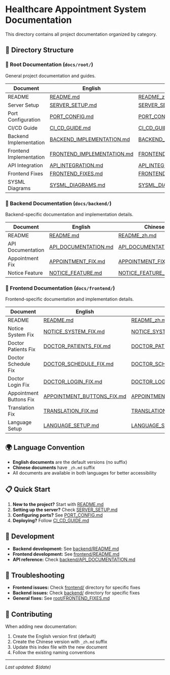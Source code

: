 # Healthcare Appointment System Documentation

This directory contains all project documentation organized by category.

## 📁 Directory Structure

### 📂 Root Documentation (`docs/root/`)

General project documentation and guides.

| Document | English | Chinese |
|----------|---------|---------|
| README | [README.md](root/README.md) | [README_zh.md](root/README_zh.md) |
| Server Setup | [SERVER_SETUP.md](root/SERVER_SETUP.md) | [SERVER_SETUP_zh.md](root/SERVER_SETUP_zh.md) |
| Port Configuration | [PORT_CONFIG.md](root/PORT_CONFIG.md) | [PORT_CONFIG_zh.md](root/PORT_CONFIG_zh.md) |
| CI/CD Guide | [CI_CD_GUIDE.md](root/CI_CD_GUIDE.md) | [CI_CD_GUIDE_zh.md](root/CI_CD_GUIDE_zh.md) |
| Backend Implementation | [BACKEND_IMPLEMENTATION.md](root/BACKEND_IMPLEMENTATION.md) | [BACKEND_IMPLEMENTATION_zh.md](root/BACKEND_IMPLEMENTATION_zh.md) |
| Frontend Implementation | [FRONTEND_IMPLEMENTATION.md](root/FRONTEND_IMPLEMENTATION.md) | [FRONTEND_IMPLEMENTATION_zh.md](root/FRONTEND_IMPLEMENTATION_zh.md) |
| API Integration | [API_INTEGRATION.md](root/API_INTEGRATION.md) | [API_INTEGRATION_zh.md](root/API_INTEGRATION_zh.md) |
| Frontend Fixes | [FRONTEND_FIXES.md](root/FRONTEND_FIXES.md) | [FRONTEND_FIXES_zh.md](root/FRONTEND_FIXES_zh.md) |
| SYSML Diagrams | [SYSML_DIAGRAMS.md](root/SYSML_DIAGRAMS.md) | [SYSML_DIAGRAMS_zh.md](root/SYSML_DIAGRAMS_zh.md) |

### 📂 Backend Documentation (`docs/backend/`)
Backend-specific documentation and implementation details.

| Document | English | Chinese |
|----------|---------|---------|
| README | [README.md](backend/README.md) | [README_zh.md](backend/README_zh.md) |
| API Documentation | [API_DOCUMENTATION.md](backend/API_DOCUMENTATION.md) | [API_DOCUMENTATION_zh.md](backend/API_DOCUMENTATION_zh.md) |
| Appointment Fix | [APPOINTMENT_FIX.md](backend/APPOINTMENT_FIX.md) | [APPOINTMENT_FIX_zh.md](backend/APPOINTMENT_FIX_zh.md) |
| Notice Feature | [NOTICE_FEATURE.md](backend/NOTICE_FEATURE.md) | [NOTICE_FEATURE_zh.md](backend/NOTICE_FEATURE_zh.md) |

### 📂 Frontend Documentation (`docs/frontend/`)
Frontend-specific documentation and implementation details.

| Document | English | Chinese |
|----------|---------|---------|
| README | [README.md](frontend/README.md) | [README_zh.md](frontend/README_zh.md) |
| Notice System Fix | [NOTICE_SYSTEM_FIX.md](frontend/NOTICE_SYSTEM_FIX.md) | [NOTICE_SYSTEM_FIX_zh.md](frontend/NOTICE_SYSTEM_FIX_zh.md) |
| Doctor Patients Fix | [DOCTOR_PATIENTS_FIX.md](frontend/DOCTOR_PATIENTS_FIX.md) | [DOCTOR_PATIENTS_FIX_zh.md](frontend/DOCTOR_PATIENTS_FIX_zh.md) |
| Doctor Schedule Fix | [DOCTOR_SCHEDULE_FIX.md](frontend/DOCTOR_SCHEDULE_FIX.md) | [DOCTOR_SCHEDULE_FIX_zh.md](frontend/DOCTOR_SCHEDULE_FIX_zh.md) |
| Doctor Login Fix | [DOCTOR_LOGIN_FIX.md](frontend/DOCTOR_LOGIN_FIX.md) | [DOCTOR_LOGIN_FIX_zh.md](frontend/DOCTOR_LOGIN_FIX_zh.md) |
| Appointment Buttons Fix | [APPOINTMENT_BUTTONS_FIX.md](frontend/APPOINTMENT_BUTTONS_FIX.md) | [APPOINTMENT_BUTTONS_FIX_zh.md](frontend/APPOINTMENT_BUTTONS_FIX_zh.md) |
| Translation Fix | [TRANSLATION_FIX.md](frontend/TRANSLATION_FIX.md) | [TRANSLATION_FIX_zh.md](frontend/TRANSLATION_FIX_zh.md) |
| Language Setup | [LANGUAGE_SETUP.md](frontend/LANGUAGE_SETUP.md) | [LANGUAGE_SETUP_zh.md](frontend/LANGUAGE_SETUP_zh.md) |

## 🌍 Language Convention

- **English documents** are the default versions (no suffix)
- **Chinese documents** have `_zh.md` suffix
- All documents are available in both languages for better accessibility

## 📋 Quick Start

1. **New to the project?** Start with [README.md](root/README.md)
2. **Setting up the server?** Check [SERVER_SETUP.md](root/SERVER_SETUP.md)
3. **Configuring ports?** See [PORT_CONFIG.md](root/PORT_CONFIG.md)
4. **Deploying?** Follow [CI_CD_GUIDE.md](root/CI_CD_GUIDE.md)

## 🔧 Development

- **Backend development:** See [backend/README.md](backend/README.md)
- **Frontend development:** See [frontend/README.md](frontend/README.md)
- **API reference:** Check [backend/API_DOCUMENTATION.md](backend/API_DOCUMENTATION.md)

## 🐛 Troubleshooting

- **Frontend issues:** Check [frontend/](frontend/) directory for specific fixes
- **Backend issues:** Check [backend/](backend/) directory for specific fixes
- **General fixes:** See [root/FRONTEND_FIXES.md](root/FRONTEND_FIXES.md)

## 📝 Contributing

When adding new documentation:
1. Create the English version first (default)
2. Create the Chinese version with `_zh.md` suffix
3. Update this index file with the new document
4. Follow the existing naming conventions

---

*Last updated: $(date)*
